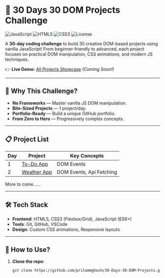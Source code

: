 # 🚀 30 Days 30 DOM Projects Challenge

![JavaScript](https://img.shields.io/badge/JavaScript-ES6+-yellow?logo=javascript)
![HTML5](https://img.shields.io/badge/HTML5-E34F26?logo=html5&logoColor=white)
![CSS3](https://img.shields.io/badge/CSS3-1572B6?logo=css3&logoColor=white)
![License](https://img.shields.io/badge/License-MIT-blue)

A **30-day coding challenge** to build 30 creative DOM-based projects using vanilla JavaScript! From beginner-friendly to advanced, each project focuses on practical DOM manipulation, CSS animations, and modern JS techniques.

👉 **Live Demo:** [All Projects Showcase](#) *(Coming Soon!)*

---

## 🌟 Why This Challenge?
- **No Frameworks** — Master vanilla JS DOM manipulation.
- **Bite-Sized Projects** — 1 project/day.
- **Portfolio-Ready** — Build a unique GitHub portfolio.
- **From Zero to Hero** — Progressively complex concepts.

---

## 📋 Project List
| Day | Project | Key Concepts |
|-----|---------|--------------|
| 1   | [To-Do App](#) | DOM Events |
| 2   | [Weather App](#) | DOM Events, Api Fetching |
More to come......

---

## 🛠️ Tech Stack
- **Frontend**: HTML5, CSS3 (Flexbox/Grid), JavaScript (ES6+)
- **Tools**: Git, GitHub, VSCode
- **Design**: Custom CSS animations, Responsive layouts

---

## 🚀 How to Use?
1. **Clone the repo**:
   ```bash
   git clone https://github.com/pritammghosh/30-Days-30-DOM-Projects.git
